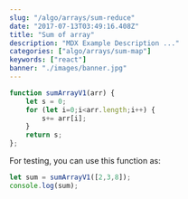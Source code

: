 ```yaml
---
slug: "/algo/arrays/sum-reduce"
date: "2017-07-13T03:49:16.408Z"
title: "Sum of array"
description: "MDX Example Description ..."
categories: ["algo/arrays/sum-map"]
keywords: ["react"]
banner: "./images/banner.jpg"
---
```



```javascript
function sumArrayV1(arr) {
    let s = 0;
    for (let i=0;i<arr.length;i++) {
        s+= arr[i];
    }
    return s;
};
```

For testing, you can use this function as:

```javascript
let sum = sumArrayV1([2,3,8]);
console.log(sum);
```


<Counter initialCounter={3} />
